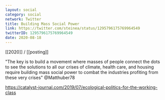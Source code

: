 ```yaml
---
layout: social
category: social
network: Twitter
title: Building Mass Social Power
link: https://twitter.com/steinea/status/1295796175769964549
twitterID: 1295796175769964549
date: 2020-08-18
---
```


[[2020]] / [[posting]]

"The key is to build a movement where masses of people connect the dots to see the solutions to all our crises of climate, health care, and housing require building mass social power to combat the industries profiting from these very crises" @Matthuber78

<https://catalyst-journal.com/2019/07/ecological-politics-for-the-working-class>
